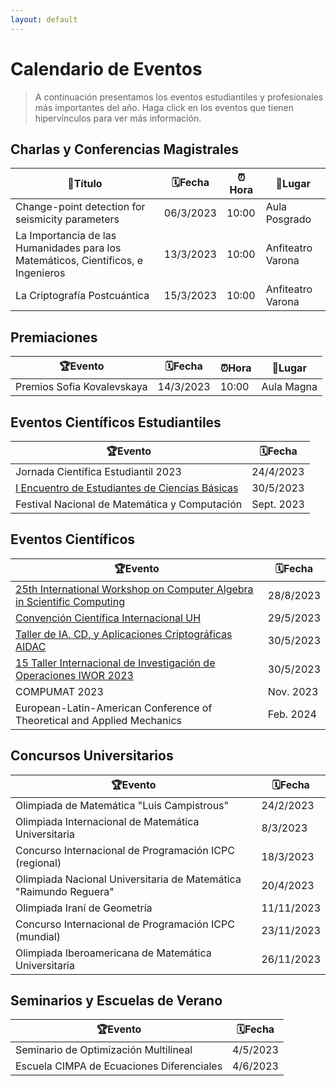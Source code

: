 ```yaml
---
layout: default
---
```


# Calendario de Eventos

> A continuación presentamos los eventos estudiantiles y profesionales más importantes del año. Haga click en los eventos que tienen hipervínculos para ver más información.

## Charlas y Conferencias Magistrales

📢Título | 🗓️Fecha | ⏰Hora | 📌Lugar
---|---|---|---
Change-point detection for seismicity parameters | 06/3/2023 | 10:00 | Aula Posgrado
La Importancia de las Humanidades para los Matemáticos, Científicos, e Ingenieros | 13/3/2023 | 10:00 | Anfiteatro Varona
La Criptografía Postcuántica | 15/3/2023 | 10:00 | Anfiteatro Varona

## Premiaciones

🏆Evento | 🗓️Fecha | ⏰Hora | 📌Lugar
---|---|---|---
Premios Sofia Kovalevskaya | 14/3/2023 | 10:00 | Aula Magna

## Eventos Científicos Estudiantiles

🏆Evento | 🗓️Fecha
-------|-------
Jornada Científica Estudiantil 2023 | 24/4/2023
[I Encuentro de Estudiantes de Ciencias Básicas](https://convencion.uh.cu/eventos/evento.php?IDEvento=28) | 30/5/2023
Festival Nacional de Matemática y Computación | Sept. 2023


## Eventos Científicos

🏆Evento | 🗓️Fecha
-------|-------
[25th International Workshop on Computer Algebra in Scientific Computing](https://www.casc-conference.org/) | 28/8/2023
[Convención Científica Internacional UH](https://convencion.uh.cu/) | 29/5/2023
[Taller de IA, CD, y Aplicaciones Criptográficas AIDAC](https://convencion.uh.cu/eventos/evento.php?IDEvento=8) | 30/5/2023
[15 Taller Internacional de Investigación de Operaciones IWOR 2023](https://convencion.uh.cu/eventos/evento.php?IDEvento=6) | 30/5/2023
COMPUMAT 2023 | Nov. 2023
European-Latin-American Conference of Theoretical and Applied Mechanics | Feb. 2024

## Concursos Universitarios

🏆Evento | 🗓️Fecha
-------|-------
Olimpiada de Matemática "Luis Campistrous" | 24/2/2023
Olimpiada Internacional de Matemática Universitaria | 8/3/2023
Concurso Internacional de Programación ICPC (regional) | 18/3/2023
Olimpiada Nacional Universitaria de Matemática "Raimundo Reguera" | 20/4/2023
Olimpiada Iraní de Geometría | 11/11/2023
Concurso Internacional de Programación ICPC (mundial) | 23/11/2023
Olimpiada Iberoamericana de Matemática Universitaria | 26/11/2023

## Seminarios y Escuelas de Verano

🏆Evento | 🗓️Fecha
---|---
Seminario de Optimización Multilineal | 4/5/2023
Escuela CIMPA de Ecuaciones Diferenciales | 4/6/2023
